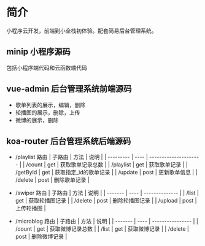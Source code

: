 # 简介
小程序云开发，前端到小全栈初体验。配套简易后台管理系统。


## minip 小程序源码
包括小程序端代码和云函数端代码


## vue-admin 后台管理系统前端源码
+ 歌单列表的展示，编辑，删除
+ 轮播图的展示，删除，上传
+ 微博的展示，删除


## koa-router 后台管理系统后端源码

+ /playlist 路由
  | 子路由    | 方法 | 说明                  |
  | --------- | ---- | --------------------- |
  | /count    | get  | 获取歌单记录总数      |
  | /playlist | get  | 获取歌单记录          |
  | /getById  | get  | 获取指定_id的歌单记录 |
  | /update   | post | 更新歌单信息          |
  | /delete   | post | 删除歌单记录          |
  
+ /swiper 路由
  | 子路由  | 方法 | 说明           |
  | ------- | ---- | -------------- |
  | /list   | get  | 获取轮播图记录 |
  | /delete | post | 删除轮播图记录 |
  | /upload | post | 上传轮播图     |
  
+ /microblog 路由
  | 子路由  | 方法 | 说明             |
  | ------- | ---- | ---------------- |
  | /count  | get  | 获取微博记录总数 |
  | /list   | get  | 获取微博记录     |
  | /delete | post | 删除微博记录     |

